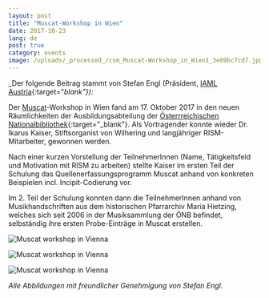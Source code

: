 ```yaml
---
layout: post
title: "Muscat-Workshop in Wien"
date: 2017-10-23
lang: de
post: true
category: events
image: /uploads/_processed_/csm_Muscat-Workshop_in_Wien1_3e09bc7cd7.jpg
---
```



_Der folgende Beitrag stammt von Stefan Engl (Präsident, [IAML Austria](https://www.iaml.at/){:target="_blank"}):_

Der [Muscat](/de/community/muscat.html "Opens internal link in current window")-Workshop in Wien fand am 17. Oktober 2017 in den neuen Räumlichkeiten der Ausbildungsabteilung der [Österrreichischen Nationalbibliothek](https://www.onb.ac.at/){:target="_blank"}. Als Vortragender konnte wieder Dr. Ikarus Kaiser, Stiftsorganist von Wilhering und langjähriger RISM-Mitarbeiter, gewonnen werden.

Nach einer kurzen Vorstellung der TeilnehmerInnen (Name, Tätigkeitsfeld und Motivation mit RISM zu arbeiten) stellte Kaiser im ersten Teil der Schulung das Quellenerfassungsprogramm Muscat anhand von konkreten Beispielen incl. Incipit-Codierung vor.

Im 2. Teil der Schulung konnten dann die TeilnehmerInnen anhand von Musikhandschriften aus dem historischen Pfarrarchiv Maria Hietzing, welches sich seit 2006 in der Musiksammlung der ÖNB befindet, selbständig ihre ersten Probe-Einträge in Muscat erstellen.



![Muscat workshop in Vienna](http://rism.info/fileadmin/content/news/Muscat-Workshop_in_Wien2_816x458.jpg)



![Muscat workshop in Vienna](http://rism.info/fileadmin/content/news/Muscat-Workshop_in_Wien3_344x612.jpg)



![Muscat workshop in Vienna](http://rism.info/fileadmin/content/news/Muscat-Workshop_in_Wien4_648x384.jpg)

_Alle Abbildungen mit freundlicher Genehmigung von Stefan Engl._

<script type="text/javascript">var switchTo5x=true;</script><script type="text/javascript" src="http://w.sharethis.com/button/buttons.js"></script><script type="text/javascript">stLight.options({publisher: "9b601438-1ce1-49d8-bfd7-9cff5df54c17", doNotHash: false, doNotCopy: false, hashAddressBar: false});</script>